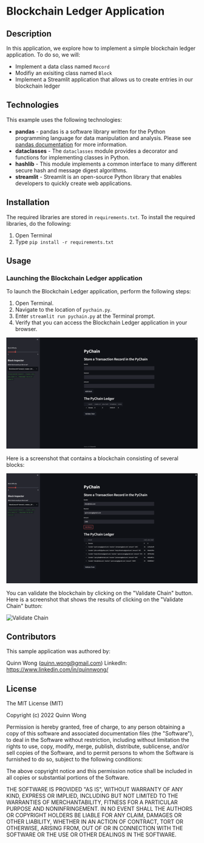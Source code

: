 # Blockchain Ledger Application

## Description

In this application, we explore how to implement a simple blockchain ledger application. To do so, we will:

- Implement a data class named `Record`
- Modifiy an exisiting class named `Block`
- Implement a Streamlit application that allows us to create entries in our blockchain ledger

## Technologies

This example uses the following technologies:

- **pandas** - pandas is a software library written for the Python programming language for data manipulation and analysis. Please see [pandas documentation](https://pandas.pydata.org/) for more information.
- **dataclasses** - The `dataclasses` module provides a decorator and functions for implementing classes in Python.
- **hashlib** - This module implements a common interface to many different secure hash and message digest algorithms.
- **streamlit** - Streamlit is an open-source Python library that enables developers to quickly create web applications.

## Installation

The required libraries are stored in `requirements.txt`. To install the required libraries, do the following:

1. Open Terminal
2. Type `pip install -r requirements.txt`

## Usage

### Launching the Blockchain Ledger application

To launch the Blockchain Ledger application, perform the following steps:

1. Open Terminal.
2. Navigate to the location of `pychain.py`.
3. Enter `streamlit run pychain.py` at the Terminal prompt.
4. Verify that you can access the Blockchain Ledger application in your browser.

![Launching Blockchain Application](/images/pychain_app.png)

Here is a screenshot that contains a blockchain consisting of several blocks:

![Blockchain with Several Records](/images/pychain_records.png)

You can validate the blockchain by clicking on the "Validate Chain" button. Here is a screenshot that shows the results of clicking on the "Validate Chain" button:

![Validate Chain](/images/pychain_validate.png)

## Contributors

This sample application was authored by:

Quinn Wong (quinn.wong@gmail.com)
LinkedIn: https://www.linkedin.com/in/quinnwong/

## License

The MIT License (MIT)

Copyright (c) 2022 Quinn Wong

Permission is hereby granted, free of charge, to any person obtaining a copy of this software and associated documentation files (the "Software"), to deal in the Software without restriction, including without limitation the rights to use, copy, modify, merge, publish, distribute, sublicense, and/or sell copies of the Software, and to permit persons to whom the Software is furnished to do so, subject to the following conditions:

The above copyright notice and this permission notice shall be included in all copies or substantial portions of the Software.

THE SOFTWARE IS PROVIDED "AS IS", WITHOUT WARRANTY OF ANY KIND, EXPRESS OR IMPLIED, INCLUDING BUT NOT LIMITED TO THE WARRANTIES OF MERCHANTABILITY, FITNESS FOR A PARTICULAR PURPOSE AND NONINFRINGEMENT. IN NO EVENT SHALL THE AUTHORS OR COPYRIGHT HOLDERS BE LIABLE FOR ANY CLAIM, DAMAGES OR OTHER LIABILITY, WHETHER IN AN ACTION OF CONTRACT, TORT OR OTHERWISE, ARISING FROM, OUT OF OR IN CONNECTION WITH THE SOFTWARE OR THE USE OR OTHER DEALINGS IN THE SOFTWARE.
